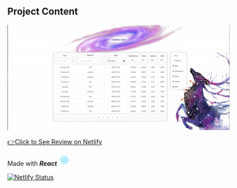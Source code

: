 ## Project Content

<p align="left">
  <img src="gjg-frontend.gif" width="600px" title="gif">
</p>

[:point_right:Click to See Review on Netlify](https://60d4c5de7d4ff94be1d9d21d--wonderful-clarke-4e478a.netlify.app/)

Made with __*React*__ <img alt="React" width="26px" src="https://raw.githubusercontent.com/github/explore/80688e429a7d4ef2fca1e82350fe8e3517d3494d/topics/react/react.png" />

[![Netlify Status](https://api.netlify.com/api/v1/badges/6aca3d6e-9743-4891-8ab6-41c85772744f/deploy-status)](https://app.netlify.com/sites/hungry-clarke-6f7dc3/deploys)
